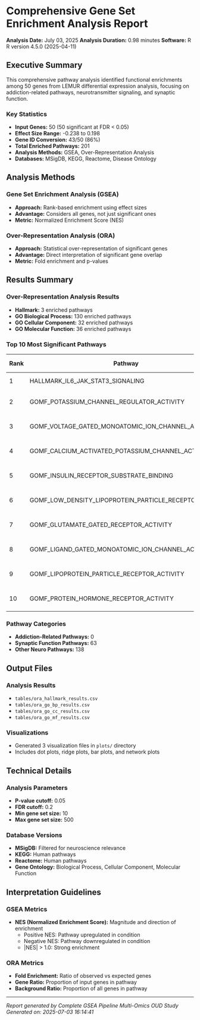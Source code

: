 # Comprehensive Gene Set Enrichment Analysis Report

**Analysis Date:** July 03, 2025
**Analysis Duration:** 0.98 minutes
**Software:** R R version 4.5.0 (2025-04-11)

## Executive Summary

This comprehensive pathway analysis identified functional enrichments among 50 genes from LEMUR differential expression analysis, focusing on addiction-related pathways, neurotransmitter signaling, and synaptic function.

### Key Statistics
- **Input Genes:** 50 (50 significant at FDR < 0.05)
- **Effect Size Range:** -0.238 to 0.198
- **Gene ID Conversion:** 43/50 (86%)
- **Total Enriched Pathways:** 201
- **Analysis Methods:** GSEA, Over-Representation Analysis
- **Databases:** MSigDB, KEGG, Reactome, Disease Ontology

## Analysis Methods

### Gene Set Enrichment Analysis (GSEA)
- **Approach:** Rank-based enrichment using effect sizes
- **Advantage:** Considers all genes, not just significant ones
- **Metric:** Normalized Enrichment Score (NES)

### Over-Representation Analysis (ORA)
- **Approach:** Statistical over-representation of significant genes
- **Advantage:** Direct interpretation of significant gene overlap
- **Metric:** Fold enrichment and p-values

## Results Summary

### Over-Representation Analysis Results

- **Hallmark:** 3 enriched pathways
- **GO Biological Process:** 130 enriched pathways
- **GO Cellular Component:** 32 enriched pathways
- **GO Molecular Function:** 36 enriched pathways

### Top 10 Most Significant Pathways

| Rank | Pathway | Database | Analysis | P-value | FDR |
|------|---------|----------|-----------|---------|-----|
| 1 | HALLMARK_IL6_JAK_STAT3_SIGNALING | Hallmark | ORA | 1.59e-02 | 4.76e-02 |
| 2 | GOMF_POTASSIUM_CHANNEL_REGULATOR_ACTIVITY | GO Molecular Function | ORA | 1.91e-02 | 3.07e-01 |
| 3 | GOMF_VOLTAGE_GATED_MONOATOMIC_ION_CHANNEL_ACTIVITY... | GO Molecular Function | ORA | 4.84e-02 | 3.07e-01 |
| 4 | GOMF_CALCIUM_ACTIVATED_POTASSIUM_CHANNEL_ACTIVITY | GO Molecular Function | ORA | 5.70e-02 | 3.07e-01 |
| 5 | GOMF_INSULIN_RECEPTOR_SUBSTRATE_BINDING | GO Molecular Function | ORA | 5.70e-02 | 3.07e-01 |
| 6 | GOMF_LOW_DENSITY_LIPOPROTEIN_PARTICLE_RECEPTOR_ACT... | GO Molecular Function | ORA | 6.55e-02 | 3.07e-01 |
| 7 | GOMF_GLUTAMATE_GATED_RECEPTOR_ACTIVITY | GO Molecular Function | ORA | 6.97e-02 | 3.07e-01 |
| 8 | GOMF_LIGAND_GATED_MONOATOMIC_ION_CHANNEL_ACTIVITY_... | GO Molecular Function | ORA | 6.97e-02 | 3.07e-01 |
| 9 | GOMF_LIPOPROTEIN_PARTICLE_RECEPTOR_ACTIVITY | GO Molecular Function | ORA | 7.81e-02 | 3.07e-01 |
| 10 | GOMF_PROTEIN_HORMONE_RECEPTOR_ACTIVITY | GO Molecular Function | ORA | 9.05e-02 | 3.07e-01 |

### Pathway Categories

- **Addiction-Related Pathways:** 0
- **Synaptic Function Pathways:** 63
- **Other Neuro Pathways:** 138

## Output Files

### Analysis Results
- `tables/ora_hallmark_results.csv`
- `tables/ora_go_bp_results.csv`
- `tables/ora_go_cc_results.csv`
- `tables/ora_go_mf_results.csv`

### Visualizations
- Generated 3 visualization files in `plots/` directory
- Includes dot plots, ridge plots, bar plots, and network plots

## Technical Details

### Analysis Parameters
- **P-value cutoff:** 0.05
- **FDR cutoff:** 0.2
- **Min gene set size:** 10
- **Max gene set size:** 500

### Database Versions
- **MSigDB:** Filtered for neuroscience relevance
- **KEGG:** Human pathways
- **Reactome:** Human pathways
- **Gene Ontology:** Biological Process, Cellular Component, Molecular Function

## Interpretation Guidelines

### GSEA Metrics
- **NES (Normalized Enrichment Score):** Magnitude and direction of enrichment
  - Positive NES: Pathway upregulated in condition
  - Negative NES: Pathway downregulated in condition
  - |NES| > 1.0: Strong enrichment

### ORA Metrics
- **Fold Enrichment:** Ratio of observed vs expected genes
- **Gene Ratio:** Proportion of input genes in pathway
- **Background Ratio:** Proportion of all genes in pathway

---
*Report generated by Complete GSEA Pipeline*
*Multi-Omics OUD Study*
*Generated on: 2025-07-03 16:14:41*

